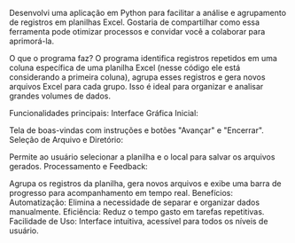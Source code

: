 Desenvolvi uma aplicação em Python para facilitar a análise e agrupamento de registros em planilhas Excel. Gostaria de compartilhar como essa ferramenta pode otimizar processos e convidar você a colaborar para aprimorá-la.

O que o programa faz?
O programa identifica registros repetidos em uma coluna específica de uma planilha Excel (nesse código ele está considerando a primeira coluna), agrupa esses registros e gera novos arquivos Excel para cada grupo. Isso é ideal para organizar e analisar grandes volumes de dados.

Funcionalidades principais:
Interface Gráfica Inicial:

Tela de boas-vindas com instruções e botões "Avançar" e "Encerrar".
Seleção de Arquivo e Diretório:

Permite ao usuário selecionar a planilha e o local para salvar os arquivos gerados.
Processamento e Feedback:

Agrupa os registros da planilha, gera novos arquivos e exibe uma barra de progresso para acompanhamento em tempo real.
Benefícios:
Automatização: Elimina a necessidade de separar e organizar dados manualmente.
Eficiência: Reduz o tempo gasto em tarefas repetitivas.
Facilidade de Uso: Interface intuitiva, acessível para todos os níveis de usuário.
